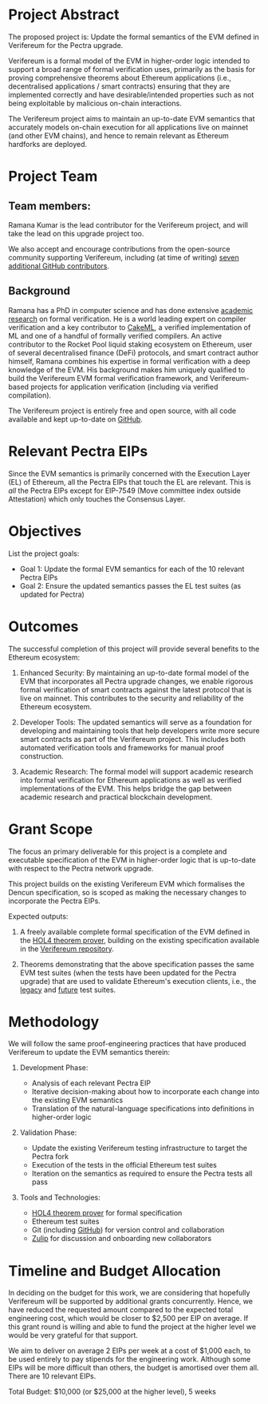 # Project Abstract

The proposed project is: Update the formal semantics of the EVM defined in Verifereum for the Pectra upgrade.

Verifereum is a formal model of the EVM in higher-order logic intended to support a broad range of formal verification uses, primarily as the basis for proving comprehensive theorems about Ethereum applications (i.e., decentralised applications / smart contracts) ensuring that they are implemented correctly and have desirable/intended properties such as not being exploitable by malicious on-chain interactions.

The Verifereum project aims to maintain an up-to-date EVM semantics that accurately models on-chain execution for all applications live on mainnet (and other EVM chains), and hence to remain relevant as Ethereum hardforks are deployed.

# Project Team

## Team members:

Ramana Kumar is the lead contributor for the Verifereum project, and will take the lead on this upgrade project too.

We also accept and encourage contributions from the open-source community supporting Verifereum, including (at time of writing) [seven additional GitHub contributors](https://github.com/verifereum/verifereum/graphs/contributors).

## Background

Ramana has a PhD in computer science and has done extensive [academic research](https://scholar.google.com/citations?user=OyX1-qYAAAAJ) on formal verification. He is a world leading expert on compiler verification and a key contributor to [CakeML](https://cakeml.org), a verified implementation of ML and one of a handful of formally verified compilers. An active contributor to the Rocket Pool liquid staking ecosystem on Ethereum, user of several decentralised finance (DeFi) protocols, and smart contract author himself, Ramana combines his expertise in formal verification with a deep knowledge of the EVM. His background makes him uniquely qualified to build the Verifereum EVM formal verification framework, and Verifereum-based projects for application verification (including via verified compilation).

The Verifereum project is entirely free and open source, with all code available and kept up-to-date on [GitHub](https://github.com/verifereum/verifereum).

# Relevant Pectra EIPs

Since the EVM semantics is primarily concerned with the Execution Layer (EL) of Ethereum, all the Pectra EIPs that touch the EL are relevant. This is _all_ the Pectra EIPs except for EIP-7549 (Move committee index outside Attestation) which only touches the Consensus Layer.

# Objectives

List the project goals:

- Goal 1: Update the formal EVM semantics for each of the 10 relevant Pectra EIPs
- Goal 2: Ensure the updated semantics passes the EL test suites (as updated for Pectra)

# Outcomes

The successful completion of this project will provide several benefits to the Ethereum ecosystem:

1. Enhanced Security: By maintaining an up-to-date formal model of the EVM that incorporates all Pectra upgrade changes, we enable rigorous formal verification of smart contracts against the latest protocol that is live on mainnet. This contributes to the security and reliability of the Ethereum ecosystem.

2. Developer Tools: The updated semantics will serve as a foundation for developing and maintaining tools that help developers write more secure smart contracts as part of the Verifereum project. This includes both automated verification tools and frameworks for manual proof construction.

3. Academic Research: The formal model will support academic research into formal verification for Ethereum applications as well as verified implementations of the EVM. This helps bridge the gap between academic research and practical blockchain development.

# Grant Scope

The focus an primary deliverable for this project is a complete and executable specification of the EVM in higher-order logic that is up-to-date with respect to the Pectra network upgrade.

This project builds on the existing Verifereum EVM which formalises the Dencun specification, so is scoped as making the necessary changes to incorporate the Pectra EIPs.

Expected outputs:

1. A freely available complete formal specification of the EVM defined in the [HOL4 theorem prover](https://hol-theorem-prover.org), building on the existing specification available in the [Verifereum repository](https://github.com/verifereum/verifereum).

2. Theorems demonstrating that the above specification passes the same EVM test suites (when the tests have been updated for the Pectra upgrade) that are used to validate Ethereum's execution clients, i.e., the [legacy](https://github.com/ethereum/tests) and [future](https://github.com/ethereum/execution-spec-tests) test suites.

# Methodology

We will follow the same proof-engineering practices that have produced Verifereum to update the EVM semantics therein:

1. Development Phase:
   - Analysis of each relevant Pectra EIP
   - Iterative decision-making about how to incorporate each change into the existing EVM semantics
   - Translation of the natural-language specifications into definitions in higher-order logic

2. Validation Phase:
   - Update the existing Verifereum testing infrastructure to target the Pectra fork
   - Execution of the tests in the official Ethereum test suites
   - Iteration on the semantics as required to ensure the Pectra tests all pass

3. Tools and Technologies:
   - [HOL4 theorem prover](https://hol-theorem-prover.org) for formal specification
   - Ethereum test suites
   - Git (including [GitHub](https://github.com/verifereum)) for version control and collaboration
   - [Zulip](https://hol.zulipchat.com) for discussion and onboarding new collaborators

# Timeline and Budget Allocation

In deciding on the budget for this work, we are considering that hopefully Verifereum will be supported by additional grants concurrently. Hence, we have reduced the requested amount compared to the expected total engineering cost, which would be closer to $2,500 per EIP on average. If this grant round is willing and able to fund the project at the higher level we would be very grateful for that support.

We aim to deliver on average 2 EIPs per week at a cost of $1,000 each, to be used entirely to pay stipends for the engineering work. Although some EIPs will be more difficult than others, the budget is amortised over them all. There are 10 relevant EIPs.

Total Budget: $10,000 (or $25,000 at the higher level), 5 weeks
